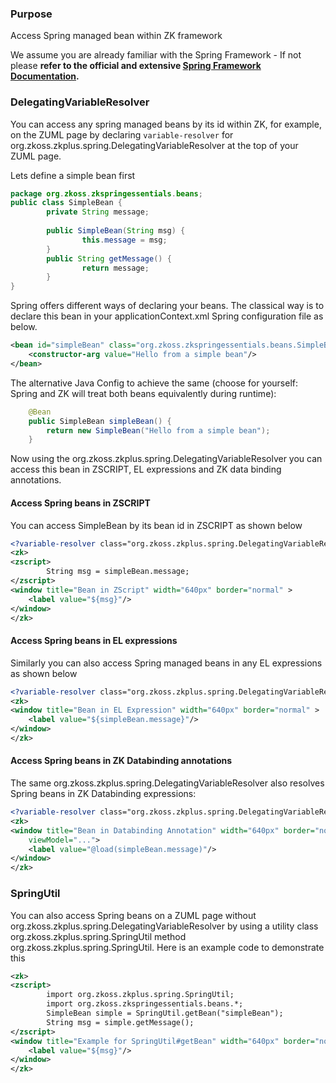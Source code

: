 ### Purpose

Access Spring managed bean within ZK framework

We assume you are already familiar with the Spring Framework - If not
please **refer to the official and extensive [Spring Framework
Documentation](https://docs.spring.io/spring/docs/current/spring-framework-reference/).**

### DelegatingVariableResolver

You can access any spring managed beans by its id within ZK, for
example, on the ZUML page by declaring `variable-resolver` for
<javadoc>org.zkoss.zkplus.spring.DelegatingVariableResolver</javadoc> at
the top of your ZUML page.

Lets define a simple bean first

```java
package org.zkoss.zkspringessentials.beans;
public class SimpleBean {
        private String message;
        
        public SimpleBean(String msg) {
                this.message = msg;
        }
        public String getMessage() {
                return message;
        }
}
```

Spring offers different ways of declaring your beans. The classical way
is to declare this bean in your applicationContext.xml Spring
configuration file as below.

```xml
<bean id="simpleBean" class="org.zkoss.zkspringessentials.beans.SimpleBean">
    <constructor-arg value="Hello from a simple bean"/>
</bean>
```

The alternative Java Config to achieve the same (choose for yourself:
Spring and ZK will treat both beans equivalently during runtime):

```java
    @Bean
    public SimpleBean simpleBean() {
        return new SimpleBean("Hello from a simple bean");
    }
```

Now using the
<javadoc>org.zkoss.zkplus.spring.DelegatingVariableResolver</javadoc>
you can access this bean in ZSCRIPT, EL expressions and ZK data binding
annotations.

#### Access Spring beans in ZSCRIPT

You can access SimpleBean by its bean id in ZSCRIPT as shown below

```xml
<?variable-resolver class="org.zkoss.zkplus.spring.DelegatingVariableResolver"?>
<zk>
<zscript>
        String msg = simpleBean.message;
</zscript>
<window title="Bean in ZScript" width="640px" border="normal" >
    <label value="${msg}"/>
</window>
</zk>
```

#### Access Spring beans in EL expressions

Similarly you can also access Spring managed beans in any EL expressions
as shown below

```xml
<?variable-resolver class="org.zkoss.zkplus.spring.DelegatingVariableResolver"?>
<zk>
<window title="Bean in EL Expression" width="640px" border="normal" >
    <label value="${simpleBean.message}"/>
</window>
</zk>
```

#### Access Spring beans in ZK Databinding annotations

The same
<javadoc>org.zkoss.zkplus.spring.DelegatingVariableResolver</javadoc>
also resolves Spring beans in ZK Databinding expressions:

```xml
<?variable-resolver class="org.zkoss.zkplus.spring.DelegatingVariableResolver"?>
<zk>
<window title="Bean in Databinding Annotation" width="640px" border="normal" 
    viewModel="...">
    <label value="@load(simpleBean.message)"/>
</window>
</zk>
```

### SpringUtil

You can also access Spring beans on a ZUML page without
<javadoc>org.zkoss.zkplus.spring.DelegatingVariableResolver</javadoc> by
using a utility class
<javadoc>org.zkoss.zkplus.spring.SpringUtil</javadoc> method
<javadoc method="getBean()">org.zkoss.zkplus.spring.SpringUtil</javadoc>.
Here is an example code to demonstrate this

```xml
<zk>
<zscript>
        import org.zkoss.zkplus.spring.SpringUtil;
        import org.zkoss.zkspringessentials.beans.*;
        SimpleBean simple = SpringUtil.getBean("simpleBean");
        String msg = simple.getMessage();
</zscript>
<window title="Example for SpringUtil#getBean" width="640px" border="normal" >
    <label value="${msg}"/>
</window>
</zk>
```
